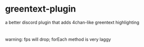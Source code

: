 # greentext-plugin
a better discord plugin that adds 4chan-like greentext highlighting
#
warning: fps will drop; forEach method is very laggy
